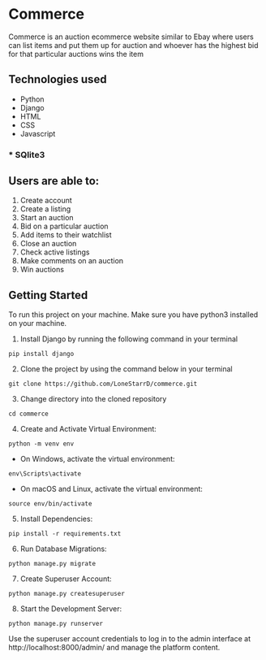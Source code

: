 # Commerce 

Commerce is an auction ecommerce website similar to Ebay where users can list items and put them up for auction and whoever has the highest bid for that particular auctions wins the item

## **Technologies used**

* Python
* Django
* HTML
* CSS
* Javascript

### * SQlite3
## Users are able to:

1. Create account
2. Create a listing
3. Start an auction
4. Bid on a particular auction
5. Add items to their watchlist
6. Close an auction
7. Check active listings
8. Make comments on an auction
9. Win auctions

## Getting Started
To run this project on your machine. Make sure you have python3 installed on your machine.

1. Install Django by running the following command in your terminal


`pip install django`


2. Clone the project by using the command below in your terminal

`git clone https://github.com/LoneStarrD/commerce.git`

3. Change directory into the cloned repository

`cd commerce`

4. Create and Activate Virtual Environment: 

`python -m venv env`

* On Windows, activate the virtual environment:

`env\Scripts\activate`

* On macOS and Linux, activate the virtual environment:

`source env/bin/activate`

5. Install Dependencies:

`pip install -r requirements.txt`

6. Run Database Migrations:

`python manage.py migrate`

7. Create Superuser Account:

`python manage.py createsuperuser`

8. Start the Development Server:

`python manage.py runserver`

Use the superuser account credentials to log in to the admin interface at http://localhost:8000/admin/ and manage the platform content.

